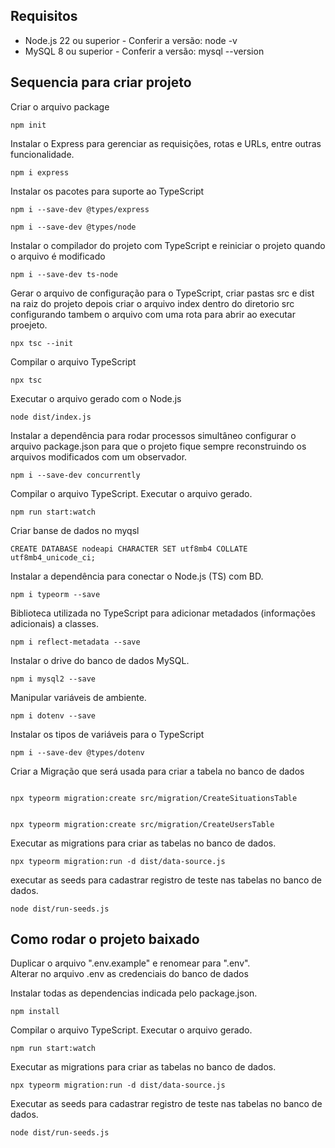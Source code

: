## Requisitos

* Node.js 22 ou superior - Conferir a versão: node -v
* MySQL 8 ou superior - Conferir a versão: mysql --version


## Sequencia para criar projeto

Criar o arquivo package
```
npm init
``` 

Instalar o Express para gerenciar as requisições, rotas e URLs, entre outras funcionalidade.
``` 
npm i express 
``` 

Instalar os pacotes para suporte ao TypeScript
```
npm i --save-dev @types/express
```
```
npm i --save-dev @types/node
```
Instalar o compilador do projeto com TypeScript e reiniciar o projeto quando o arquivo é modificado
```
npm i --save-dev ts-node
```

Gerar o arquivo de configuração para o TypeScript, criar pastas src e dist na raiz do projeto depois criar o arquivo index dentro do diretorio src configurando tambem o arquivo com uma rota para abrir ao executar proejeto.
```
npx tsc --init
```

Compilar o arquivo TypeScript
```
npx tsc
```
Executar o arquivo gerado com o Node.js
```
node dist/index.js
```

Instalar a dependência para rodar processos simultâneo configurar o arquivo package.json para que o projeto fique sempre reconstruindo os arquivos modificados com um observador.
```
npm i --save-dev concurrently
```

Compilar o arquivo TypeScript. Executar o arquivo gerado.
```
npm run start:watch
```

Criar banse de dados no myqsl 
```
CREATE DATABASE nodeapi CHARACTER SET utf8mb4 COLLATE utf8mb4_unicode_ci;
```

Instalar a dependência para conectar o Node.js (TS) com BD.
```
npm i typeorm --save
```

Biblioteca utilizada no TypeScript para adicionar metadados (informações adicionais) a classes.
```
npm i reflect-metadata --save
```

Instalar o drive do banco de dados MySQL.
```
npm i mysql2 --save
```

Manipular variáveis de ambiente.
```
npm i dotenv --save
```

Instalar os tipos de variáveis para o TypeScript

```
npm i --save-dev @types/dotenv

```
Criar a Migração que será usada para criar a tabela no banco de dados
```

npx typeorm migration:create src/migration/CreateSituationsTable


npx typeorm migration:create src/migration/CreateUsersTable

```
Executar as migrations para criar as tabelas no banco de dados.
```
npx typeorm migration:run -d dist/data-source.js
```
executar as seeds para cadastrar registro de teste nas tabelas no banco de dados.

```
node dist/run-seeds.js
```

## Como rodar o projeto baixado

Duplicar o arquivo ".env.example" e renomear para ".env".<br>
Alterar no arquivo .env as credenciais do banco de dados<br>

Instalar todas as dependencias indicada pelo package.json.

```
npm install
```

Compilar o arquivo TypeScript. Executar o arquivo gerado.

```
npm run start:watch
```

Executar as migrations para criar as tabelas no banco de dados.

```
npx typeorm migration:run -d dist/data-source.js
```

Executar as seeds para cadastrar registro de teste nas tabelas no banco de dados.

```
node dist/run-seeds.js
```